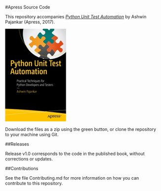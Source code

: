 #Apress Source Code

This repository accompanies [*Python Unit Test Automation*](http://www.apress.com/9781484226766) by Ashwin Pajankar (Apress, 2017).

![Cover image](9781484226766.jpg)

Download the files as a zip using the green button, or clone the repository to your machine using Git.

##Releases

Release v1.0 corresponds to the code in the published book, without corrections or updates.

##Contributions

See the file Contributing.md for more information on how you can contribute to this repository.
